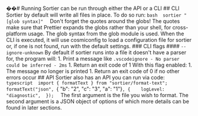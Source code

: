 ��#   R u n n i n g 
 
 
 
 S o r t i e r   c a n   b e   r u n   t h r o u g h   e i t h e r   t h e   A P I   o r   a   C L I 
 
 
 
 # #   C L I 
 
 
 
 S o r t i e r   b y   d e f a u l t   w i l l   w r i t e   a l l   f i l e s   i n   p l a c e .   T o   d o   s o   r u n : 
 
 
 
 ` ` ` b a s h 
 
 s o r t i e r   " [ g l o b   s y n t a x ] " 
 
 ` ` ` 
 
 
 
 D o n ' t   f o r g e t   t h e   q u o t e s   a r o u n d   t h e   g l o b s !   T h e   q u o t e s   m a k e   s u r e   t h a t   P r e t t i e r   e x p a n d s   t h e   g l o b s   r a t h e r   t h a n   y o u r   s h e l l ,   f o r   c r o s s - p l a t f o r m   u s a g e .   T h e   g l o b   s y n t a x   f r o m   t h e   g l o b   m o d u l e   i s   u s e d . 
 
 
 
 W h e n   t h e   C L I   i s   e x e c u t e d ,   i t   w i l l   u s e   c o s m i c o n f i g   t o   l o a d   a   c o n f i g u r a t i o n   f i l e   f o r   s o r t i e r   o r ,   i f   o n e   i s   n o t   f o u n d ,   r u n   w i t h   t h e   d e f a u l t   s e t t i n g s . 
 
 
 
 # # #   C L I   f l a g s 
 
 
 
 # # # #   ` - - i g n o r e - u n k n o w n ` 
 
 
 
 B y   d e f a u l t   i f   s o r t i e r   r u n s   i n t o   a   f i l e   i t   d o e s n ' t   h a v e   a   p a r s e r   f o r ,   t h e   p r o g r a m   w i l l : 
 
 
 
 1 .     P r i n t   a   m e s s a g e   l i k e   ` . v s c o d e i g n o r e   -   N o   p a r s e r   c o u l d   b e   i n f e r r e d   -   2 m s ` 
 
 1 .     R e t u r n   a n   e x i t   c o d e   o f   1 
 
 
 
 W i t h   t h i s   f l a g   e n a b l e d : 
 
 
 
 1 .     T h e   m e s s a g e   n o   l o n g e r   i s   p r i n t e d 
 
 1 .     R e t u r n   a n   e x i t   c o d e   o f   0   i f   n o   o t h e r   e r r o r s   o c c u r 
 
 
 
 # #   A P I 
 
 
 
 S o r t i e r   a l s o   h a s   a n   A P I   y o u   c a n   r u n   v i a   c o d e : 
 
 
 
 ` ` ` t y p e s c r i p t 
 
 i m p o r t   {   f o r m a t T e x t   }   f r o m   " s o r t i e r / f o r m a t - t e x t " ; 
 
 
 
 f o r m a t T e x t ( " j s o n " ,   ` {   " b " :   " 2 " ,   " c " :   " 3 " ,   " a " :   " 1 " } ` ,   { 
 
     l o g L e v e l :   " d i a g n o s t i c " , 
 
 } ) ; 
 
 ` ` ` 
 
 
 
 T h e   f i r s t   a r g u m e n t   i s   t h e   f i l e   y o u   w i s h   t o   f o r m a t .   T h e   s e c o n d   a r g u m e n t   i s   a   J S O N   o b j e c t   o f   o p t i o n s   o f   w h i c h   m o r e   d e t a i l s   c a n   b e   f o u n d   i n   l a t e r   s e c t i o n s . 
 
 

